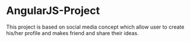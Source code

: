 # AngularJS-Project
This project is based on social media concept which allow user to create his/her profile and makes friend and share their ideas.
